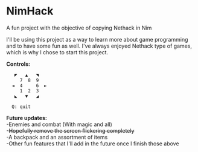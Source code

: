 # NimHack
A fun project with the objective of copying Nethack in Nim

I'll be using this project as a way to learn more about game programming and to have some fun as well. I've always enjoyed Nethack type of games, which is why I chose to start this project.

**Controls:**  
```
   ◤   ▲   ◥  
     7  8  9  
  ◄  4     6  ►  
     1  2  3  
   ◣   ▼   ◢  
  
  Q: quit  
 ```
**Future updates:**  
-Enemies and combat (With magic and all)  
-~~Hopefully remove the screen flickering completely~~  
-A backpack and an assortment of items  
-Other fun features that I'll add in the future once I finish those above  
